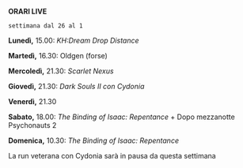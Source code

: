 <b>ORARI LIVE</b>
 
<code>settimana dal 26 al 1</code>
 
<b>Lunedì,</b> 15.00: <i>KH:Dream Drop Distance</i>

<b>Martedì,</b> 16.30: Oldgen (forse)

<b>Mercoledì,</b> 21.30: <i>Scarlet Nexus</i>

<b>Giovedì,</b> 21.30: <i>Dark Souls II con Cydonia</i>

<b>Venerdì,</b> 21.30

<b>Sabato,</b> 18.00: <i>The Binding of Isaac: Repentance</i> + Dopo mezzanotte Psychonauts 2

<b>Domenica,</b> 10.30: <i>The Binding of Isaac: Repentance</i>

La run veterana con Cydonia sarà in pausa da questa settimana
